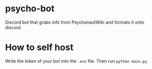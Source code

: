 # psycho-bot
Discord bot that grabs info from PsychonautWiki and formats it onto discord.

# How to self host
Write the token of your bot into the `.env` file. Then run `python main.py`
